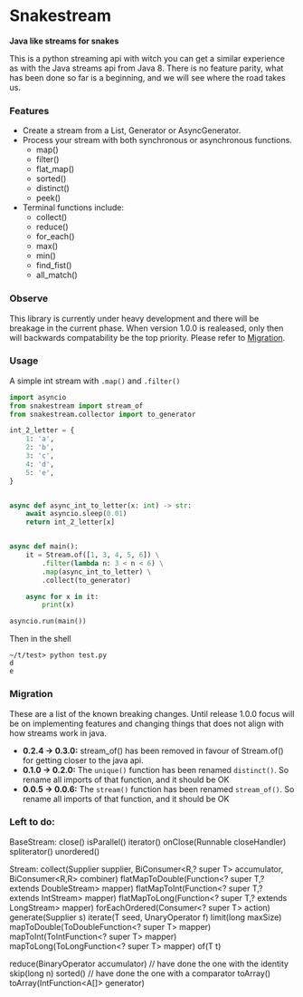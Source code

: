 # Snakestream
**Java like streams for snakes**

This is a python streaming api with witch you can get a similar experience as with the Java streams api from Java 8. There is no feature parity, what has been done so far is a beginning, and we will see where the road takes us.

### Features
- Create a stream from a List, Generator or AsyncGenerator.
- Process your stream with both synchronous or asynchronous functions.
	- map()
	- filter()
	- flat_map()
    - sorted()
    - distinct()
    - peek()
- Terminal functions include:
	- collect()
	- reduce()
    - for_each()
    - max()
    - min()
    - find_fist()
    - all_match()

### Observe
This library is currently under heavy development and there will be breakage in the current phase. When version 1.0.0 is realeased, only then will backwards compatability be the top priority. Please refer to [Migration](#migration).


### Usage
A simple int stream with `.map()` and `.filter()`
```python
import asyncio
from snakestream import stream_of
from snakestream.collector import to_generator

int_2_letter = {
    1: 'a',
    2: 'b',
    3: 'c',
    4: 'd',
    5: 'e',
}


async def async_int_to_letter(x: int) -> str:
    await asyncio.sleep(0.01)
    return int_2_letter[x]


async def main():
    it = Stream.of([1, 3, 4, 5, 6]) \
        .filter(lambda n: 3 < n < 6) \
        .map(async_int_to_letter) \
        .collect(to_generator)

    async for x in it:
        print(x)

asyncio.run(main())

```
Then in the shell
```shell
~/t/test> python test.py
d
e
```

### Migration
These are a list of the known breaking changes. Until release 1.0.0 focus will be on implementing features and changing things that does not align with how streams work in java.
- **0.2.4 -> 0.3.0:** stream_of() has been removed in favour of Stream.of() for getting closer to the java api.
- **0.1.0 -> 0.2.0:** The `unique()` function has been renamed `distinct()`. So rename all imports of that function, and it should be OK
- **0.0.5 -> 0.0.6:** The `stream()` function has been renamed `stream_of()`. So rename all imports of that function, and it should be OK

### Left to do:

BaseStream:
close()
isParallel()
iterator()
onClose(Runnable closeHandler)
spliterator()
unordered()

Stream:
collect(Supplier<R> supplier, BiConsumer<R,? super T> accumulator, BiConsumer<R,R> combiner)
flatMapToDouble(Function<? super T,? extends DoubleStream> mapper)
flatMapToInt(Function<? super T,? extends IntStream> mapper)
flatMapToLong(Function<? super T,? extends LongStream> mapper)
forEachOrdered(Consumer<? super T> action)
generate(Supplier<T> s)
iterate(T seed, UnaryOperator<T> f)
limit(long maxSize)
mapToDouble(ToDoubleFunction<? super T> mapper)
mapToInt(ToIntFunction<? super T> mapper)
mapToLong(ToLongFunction<? super T> mapper)
of(T t)

reduce(BinaryOperator<T> accumulator) // have done the one with the identity
skip(long n)
sorted() // have done the one with a comparator
toArray()
toArray(IntFunction<A[]> generator)

